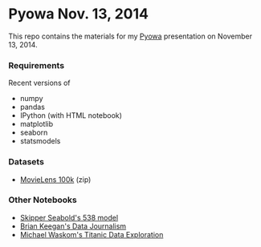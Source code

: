 Pyowa Nov. 13, 2014
===================

This repo contains the materials for my [Pyowa](http://www.pyowa.org)
presentation on November 13, 2014.

### Requirements

Recent versions of

- numpy
- pandas
- IPython (with HTML notebook)
- matplotlib
- seaborn
- statsmodels

### Datasets

- [MovieLens 100k](http://files.grouplens.org/datasets/movielens/ml-100k.zip) (zip)


### Other Notebooks

- [Skipper Seabold's 538 model](http://nbviewer.ipython.org/github/jseabold/538model/blob/master/silver_model.ipynb)
- [Brian Keegan's Data Journalism](http://nbviewer.ipython.org/github/brianckeegan/Bechdel/blob/master/Bechdel_test.ipynb)
- [Michael Waskom's Titanic Data Exploration](http://nbviewer.ipython.org/gist/mwaskom/8224591)

